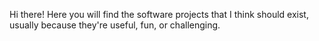 Hi there! Here you will find the software projects that I think should exist, usually because they're useful, fun, or challenging.
